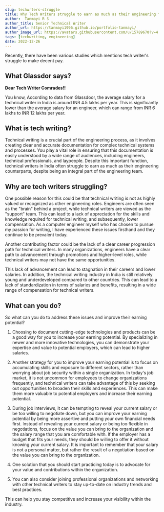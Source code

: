 ```yaml
---
slug: techwrters-struggle
title: Why Tech Writers struggle to earn as much as their engineering folks?
author:  Tanmayi R S
author_title: Senior Technical Writer
author_url: https://tanmayi1996.github.io/portfolio-tanmayi/
author_image_url: https://avatars.githubusercontent.com/u/15789670?v=4
tags: [techwriting, engineering]
date: 2022-12-26
---
```


Recently, there have been various studies which mentions tech writer's struggle to make decent pay.

<!--truncate-->

## What Glassdor says?

**Dear Tech Writer Comrades!!**

You know, According to data from Glassdoor, the average salary for a technical writer in India is around INR 4.5 lakhs per year. This is significantly lower than the average salary for an engineer, which can range from INR 6 lakhs to INR 12 lakhs per year.

## What is tech writing?

Technical writing is a crucial part of the engineering process, as it involves creating clear and accurate documentation for complex technical systems and processes. 
You play a vital role in ensuring that this documentation is easily understood by a wide range of audiences, including engineers, technical professionals, and laypeople. Despite this important function, technical writers in India often struggle to earn as much as their engineering counterparts, despite being an integral part of the engineering team.

## Why are tech writers struggling?

One possible reason for this could be that technical writing is not as highly valued or recognized as other engineering roles. Engineers are often seen as the "brain" behind a project, while technical writers are viewed as the "support" team. This can lead to a lack of appreciation for the skills and knowledge required for technical writing, and subsequently, lower compensation. 
As a computer engineer myself who has chosen to pursue my passion for writing, I have experienced these issues firsthand and they continue to be prevalent today.

Another contributing factor could be the lack of a clear career progression path for technical writers. In many organizations, engineers have a clear path to advancement through promotions and higher-level roles, while technical writers may not have the same opportunities. 

This lack of advancement can lead to stagnation in their careers and lower salaries.
In addition, the technical writing industry in India is still relatively young and underdeveloped compared to other countries. This can lead to a lack of standardization in terms of salaries and benefits, resulting in a wide range of compensation for technical writers.

## What can you do?

So what can you do to address these issues and improve their earning potential?

1. Choosing to document cutting-edge technologies and products can be a good way for you to increase your earning potential. By specializing in newer and more innovative technologies, you can demonstrate your expertise and value to potential employers, which can lead to higher salaries.

2. Another strategy for you to improve your earning potential is to focus on accumulating skills and exposure to different sectors, rather than worrying about job security within a single organization. In today's job market, it is not uncommon for employees to change organizations frequently, and technical writers can take advantage of this by seeking out opportunities to broaden their skills and experiences. This can make them more valuable to potential employers and increase their earning potential.

3. During job interviews, it can be tempting to reveal your current salary or be too willing to negotiate down, but you can improve your earning potential by being more assertive and putting your own financial needs first. Instead of revealing your current salary or being too flexible in negotiations, focus on the value you can bring to the organization and the salary range that you are comfortable with. If the employer has a budget that fits your needs, they should be willing to offer it without knowing your current salary. It is important to remember that your salary is not a personal matter, but rather the result of a negotiation based on the value you can bring to the organization.
4. One solution that you should start practicing today is to advocate for your value and contributions within the organization.

5. You can also consider joining professional organizations and networking with other technical writers to stay up-to-date on industry trends and best practices. 

This can help you stay competitive and increase your visibility within the industry.